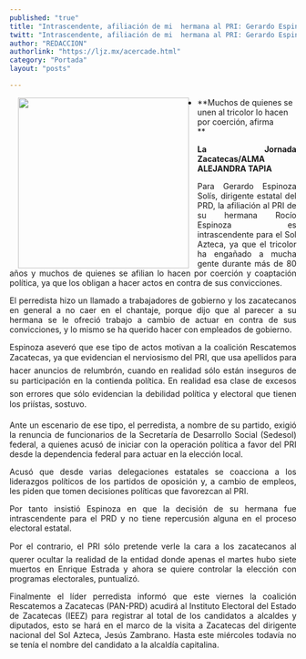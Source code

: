 ```yaml
---
published: "true"
title: "Intrascendente, afiliación de mi  hermana al PRI: Gerardo Espinoza"
twitt: "Intrascendente, afiliación de mi  hermana al PRI: Gerardo Espinoza"
author: "REDACCION"
authorlink: "https://ljz.mx/acercade.html"
category: "Portada"
layout: "posts"

---
```


<img src="http://ljz.mx/images/stories/fotos_abril2013/p3 prd_hermana.jpg" border="0" width="300" style="margin-left: 15px; margin-right: 15px; float: left;" />

*   **Muchos de quienes se unen al tricolor lo hacen por coerción, afirma  
    **

<p style="text-align: justify;">
  <strong>La Jornada Zacatecas/ALMA ALEJANDRA TAPIA</strong>
</p>

<p style="text-align: justify;">
  Para Gerardo Espinoza Solís, dirigente estatal del PRD, la afiliación al PRI de su hermana Rocío Espinoza es intrascendente para el Sol Azteca, ya que el tricolor ha engañado a mucha gente durante más de 80 años y muchos de quienes se afilian lo hacen por coerción y coaptación política, ya que los obligan a hacer actos en contra de sus convicciones.
</p>

<p style="text-align: justify;">
  El perredista hizo un llamado a trabajadores de gobierno y los zacatecanos en general a no caer en el chantaje, porque dijo que al parecer a su hermana se le ofreció trabajo a cambio de actuar en contra de sus convicciones, y lo mismo se ha querido hacer con empleados de gobierno.
</p>

<p style="text-align: justify;">
  Espinoza aseveró que ese tipo de actos motivan a la coalición Rescatemos Zacatecas, ya que evidencian el nerviosismo del PRI, que usa apellidos para hacer anuncios de relumbrón, cuando en realidad sólo están inseguros de su participación en la contienda política. En realidad esa clase de excesos son errores que sólo evidencian la debilidad política y electoral que tienen los priístas, sostuvo.
</p>

<p style="text-align: justify;">
  Ante un escenario de ese tipo, el perredista, a nombre de su partido, exigió la renuncia de funcionarios de la Secretaría de Desarrollo Social (Sedesol) federal, a quienes acusó de iniciar con la operación política a favor del PRI desde la dependencia federal para actuar en la elección local.
</p>

<p style="text-align: justify;">
  Acusó que desde varias delegaciones estatales se coacciona a los liderazgos políticos de los partidos de oposición y, a cambio de empleos, les piden que tomen decisiones políticas que favorezcan al PRI.
</p>

<p style="text-align: justify;">
  Por tanto insistió Espinoza en que la decisión de su hermana fue intrascendente para el PRD y no tiene repercusión alguna en el proceso electoral estatal.
</p>

<p style="text-align: justify;">
  Por el contrario, el PRI sólo pretende verle la cara a los zacatecanos al querer ocultar la realidad de la entidad donde apenas el martes hubo siete muertos en Enrique Estrada y ahora se quiere controlar la elección con programas electorales, puntualizó.
</p>

<p style="text-align: justify;">
  Finalmente el líder perredista informó que este viernes la coalición Rescatemos a Zacatecas (PAN-PRD) acudirá al Instituto Electoral del Estado de Zacatecas (IEEZ) para registrar al total de los candidatos a alcaldes y diputados, esto se hará en el marco de la visita a Zacatecas del dirigente nacional del Sol Azteca, Jesús Zambrano. Hasta este miércoles todavía no se tenía el nombre del candidato a la alcaldía capitalina.
</p>
